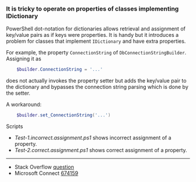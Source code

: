 
### It is tricky to operate on properties of classes implementing IDictionary

PowerShell dot-notation for dictionaries allows retrieval and assignment of
key/value pairs as if keys were properties. It is handy but it introduces a
problem for classes that implement `IDictionary` and have extra properties.

For example, the property `ConnectionString` of `DbConnectionStringBuilder`.
Assigning it as

```PowerShell
    $builder.ConnectionString = '...'
```

does not actually invokes the property setter but adds the key/value pair to
the dictionary and bypasses the connection string parsing which is done by the
setter.

A workaround:

```PowerShell
    $builder.set_ConnectionString('...')
```

Scripts

- *Test-1.incorrect.assignment.ps1* shows incorrect assignment of a property.
- *Test-2.correct.assignment.ps1* shows correct assignment of a property.

---

- Stack Overflow [question](http://stackoverflow.com/q/6237708/323582)
- Microsoft Connect [674159](https://connect.microsoft.com/PowerShell/Feedback/Details/674159)
